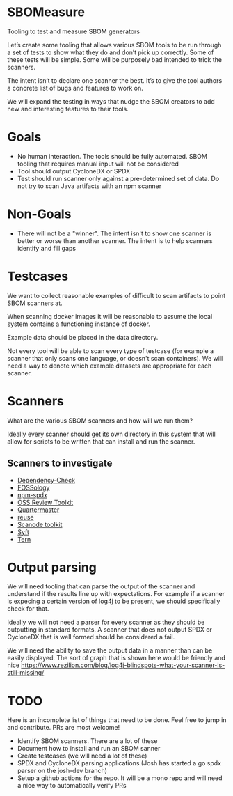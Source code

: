 # SBOMeasure
Tooling to test and measure SBOM generators

Let’s create some tooling that allows various SBOM tools to be run through
a set of tests to show what they do and don’t pick up correctly. Some of
these tests will be simple. Some will be purposely bad intended to trick
the scanners.

The intent isn’t to declare one scanner the best. It’s to give the tool
authors a concrete list of bugs and features to work on.

We will expand the testing in ways that nudge the SBOM creators to add new
and interesting features to their tools.

# Goals

- No human interaction. The tools should be fully automated. SBOM tooling
  that requires manual input will not be considered
- Tool should output CycloneDX or SPDX
- Test should run scanner only against a pre-determined set of data. Do not
  try to scan Java artifacts with an npm scanner

# Non-Goals

- There will not be a "winner". The intent isn't to show one scanner is
  better or worse than another scanner. The intent is to help scanners
  identify and fill gaps


# Testcases
We want to collect reasonable examples of difficult to scan artifacts to
point SBOM scanners at.

When scanning docker images it will be reasonable to assume the local
system contains a functioning instance of docker.

Example data should be placed in the data directory.

Not every tool will be able to scan every type of testcase (for example a
scanner that only scans one language, or doesn't scan containers). We will
need a way to denote which example datasets are appropriate for each
scanner.

# Scanners

What are the various SBOM scanners and how will we run them?

Ideally every scanner should get its own directory in this system that will
allow for scripts to be written that can install and run the scanner.

## Scanners to investigate

- [Dependency-Check](https://owasp.org/www-project-dependency-check/)
- [FOSSology](https://github.com/fossology/fossology)
- [npm-spdx](https://github.com/swinslow/npm-spdx)
- [OSS Review Toolkit](https://github.com/oss-review-toolkit/ort)
- [Quartermaster](https://github.com/QMSTR/qmstr)
- [reuse](https://git.fsfe.org/reuse/tool)
- [Scanode toolkit](https://github.com/nexB/scancode-toolkit)
- [Syft](https://github.com/anchore/syft/)
- [Tern](https://github.com/tern-tools/tern)

# Output parsing

We will need tooling that can parse the output of the scanner and
understand if the results line up with expectations. For example if a
scanner is expecing a certain version of log4j to be present, we should
specifically check for that.

Ideally we will not need a parser for every scanner as they should be
outputting in standard formats. A scanner that does not output SPDX or
CycloneDX that is well formed should be considered a fail.

We will need the ability to save the output data in a manner than can be
easily displayed. The sort of graph that is shown here would be friendly
and nice
https://www.rezilion.com/blog/log4j-blindspots-what-your-scanner-is-still-missing/

# TODO
Here is an incomplete list of things that need to be done. Feel free to
jump in and contribute. PRs are most welcome!

- Identify SBOM scanners. There are a lot of these
- Document how to install and run an SBOM sanner
- Create testcases (we will need a lot of these)
- SPDX and CycloneDX parsing applications (Josh has started a go spdx
  parser on the josh-dev branch)
- Setup a github actions for the repo. It will be a mono repo and will need
  a nice way to automatically verify PRs
